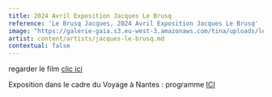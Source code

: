 ```yaml
---
title: 2024 Avril Exposition Jacques Le Brusq
reference: 'Le Brusq Jacques, 2024 Avril Exposition Jacques Le Brusq'
image: "https://galerie-gaia.s3.eu-west-3.amazonaws.com/tina/uploads/le-brusq-jacques/GAIÌ\x88A_A5_JACQUES_LE_BRUSQ-1_page-0001.jpg"
artist: content/artists/jacques-le-brusq.md
contextual: false
---
```


regarder le film [clic ici](https://www.youtube.com/watch?v=KjfYWw9bEro "l 'esprit des choses Jacques Le Brusq") 

Exposition dans le cadre du Voyage à Nantes : programme [ICI](https://www.levoyageanantes.fr/evenements/la-presence-des-arbres/ "EXPO JACQUES LE BRUSQ VOYAGE A NANTES LE VAN 2024")
